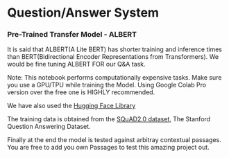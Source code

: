 # Question/Answer System

### Pre-Trained Transfer Model - ALBERT
It is said that ALBERT(A Lite BERT) has shorter training and inference times than BERT(Bidirectional Encoder Representations from Transformers). 
We would be fine tuning ALBERT FOR our Q&A task.

Note: This notebook performs computationally expensive tasks. Make sure you use a GPU/TPU while training the Model. Using Google Colab Pro version over the free one is HIGHLY recommended.

We have also used the [Hugging Face Library](https://github.com/huggingface/transformers/)

The training data is obtained from the [SQuAD2.0 dataset](https://rajpurkar.github.io/SQuAD-explorer/), The Stanford Question Answering Dataset.

Finally at the end the model is tested against arbitray contextual passages. You are free to add you own Passages to test this amazing project out.
